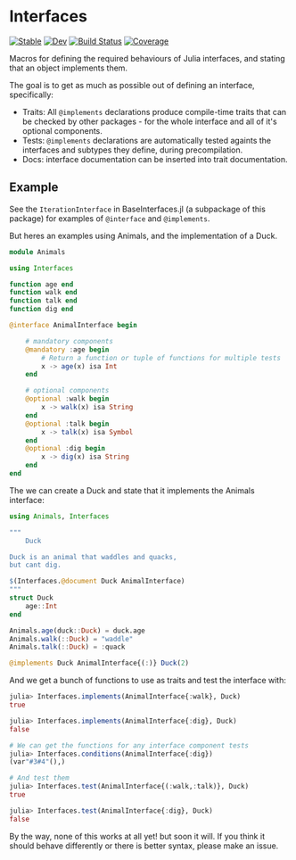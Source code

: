 # Interfaces

[![Stable](https://img.shields.io/badge/docs-stable-blue.svg)](https://rafaqz.github.io/Interfaces.jl/stable/)
[![Dev](https://img.shields.io/badge/docs-dev-blue.svg)](https://rafaqz.github.io/Interfaces.jl/dev/)
[![Build Status](https://github.com/rafaqz/Interfaces.jl/actions/workflows/CI.yml/badge.svg?branch=main)](https://github.com/rafaqz/Interfaces.jl/actions/workflows/CI.yml?query=branch%3Amain)
[![Coverage](https://codecov.io/gh/rafaqz/Interfaces.jl/branch/main/graph/badge.svg)](https://codecov.io/gh/rafaqz/Interfaces.jl)

Macros for defining the required behaviours of Julia interfaces,
and stating that an object implements them.

The goal is to get as much as possible out of defining an interface,
specifically: 

- Traits: All `@implements` declarations produce compile-time traits that can be
  checked by other packages - for the whole interface and all of it's optional
  components.
- Tests: `@implements` declarations are automatically tested againts the interfaces
  and subtypes they define, during precompilation. 
- Docs: interface documentation can be inserted into trait documentation.

## Example

See the `IterationInterface` in BaseInterfaces.jl (a subpackage of this package)
for examples of `@interface` and `@implements`.

But heres an examples using Animals, and the implementation of a Duck.

```julia
module Animals

using Interfaces

function age end
function walk end
function talk end
function dig end

@interface AnimalInterface begin

    # mandatory components
    @mandatory :age begin
        # Return a function or tuple of functions for multiple tests
        x -> age(x) isa Int
    end

    # optional components
    @optional :walk begin
        x -> walk(x) isa String
    end
    @optional :talk begin
        x -> talk(x) isa Symbol
    end
    @optional :dig begin
        x -> dig(x) isa String
    end
end
```

The we can create a Duck and state that it implements the Animals interface:

```julia
using Animals, Interfaces

"""
    Duck

Duck is an animal that waddles and quacks,
but cant dig.

$(Interfaces.@document Duck AnimalInterface)
"""
struct Duck
    age::Int
end

Animals.age(duck::Duck) = duck.age
Animals.walk(::Duck) = "waddle"
Animals.talk(::Duck) = :quack

@implements Duck AnimalInterface{(:)} Duck(2) 
```


And we get a bunch of functions to use as traits and test the interface with:

```julia
julia> Interfaces.implements(AnimalInterface{:walk}, Duck)
true

julia> Interfaces.implements(AnimalInterface{:dig}, Duck)
false

# We can get the functions for any interface component tests
julia> Interfaces.conditions(AnimalInterface{:dig})
(var"#3#4"(),)

# And test them
julia> Interfaces.test(AnimalInterface{(:walk,:talk)}, Duck)
true

julia> Interfaces.test(AnimalInterface{:dig}, Duck)
false
```

By the way, none of this works at all yet! but soon it will. 
If you think it should behave differently or there is better syntax,
please make an issue.
